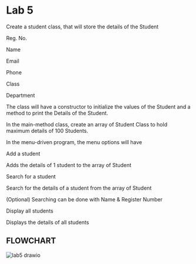 # Lab 5
Create a student class, that will store the details of the Student

Reg. No.

Name

Email

Phone

Class

Department

The class will have a constructor to initialize the values of the Student and a method to print the Details of the Student.

In the main-method class, create an array of Student Class to hold maximum details of 100 Students.

In the menu-driven program, the menu options will have

Add a student

Adds the details of 1 student to the array of Student

Search for a student

Search for the details of a student from the array of Student

(Optional) Searching can be done with Name & Register Number

Display all students

Displays the details of all students

## FLOWCHART


![lab5 drawio](https://user-images.githubusercontent.com/115824939/225951931-107e8097-6fcf-4ad7-a87c-92f6857252c0.png)

